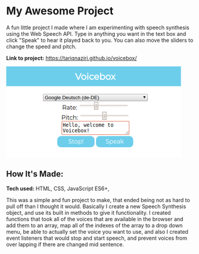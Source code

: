 # My Awesome Project
A fun little project I made where I am experimenting with speech synthesis using the Web Speech API. Type in anything you want in the text box and click "Speak" to hear it played back to you. You can also move the sliders to change the speed and pitch.

**Link to project:** https://tariqnaziri.github.io/voicebox/

![screenshot of voicebox app](img/pic.png)

## How It's Made:

**Tech used:** HTML, CSS, JavaScript ES6+,

This was a simple and fun project to make, that ended being not as hard to pull off than I thought it would. Basically I create a new Speech Synthesis object, and use its built in methods to give it functionality. I created functions that took all of the voices that are available in the browser and add them to an array, map all of the indexes of the array to a drop down menu, be able to actually set the voice you want to use, and also I created event listeners that would stop and start speech, and prevent voices from over lapping if there are changed mid sentence.
